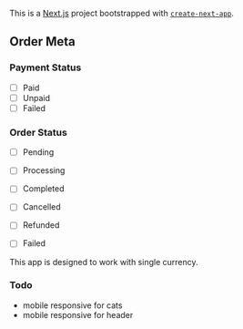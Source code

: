This is a [Next.js](https://nextjs.org/) project bootstrapped with [`create-next-app`](https://github.com/vercel/next.js/tree/canary/packages/create-next-app).

## Order Meta
### Payment Status
- [ ] Paid
- [ ] Unpaid
- [ ] Failed

### Order Status
- [ ] Pending
- [ ] Processing
- [ ] Completed
- [ ] Cancelled
- [ ] Refunded
- [ ] Failed


This app is designed to work with single currency.

### Todo
- mobile responsive for cats
- mobile responsive for header
